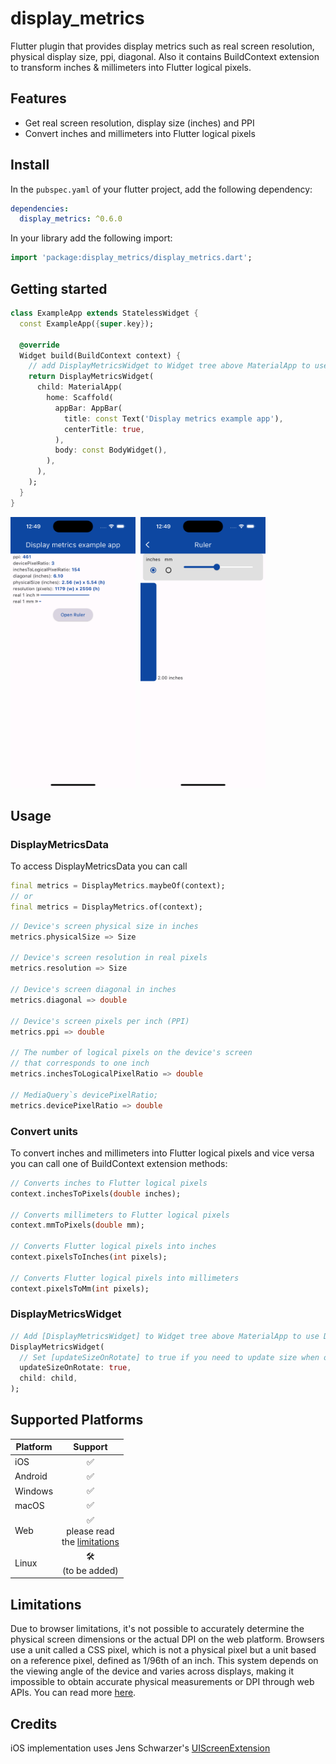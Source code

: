 # display_metrics

Flutter plugin that provides display metrics such as real screen resolution, physical display size, ppi, diagonal. Also it contains BuildContext extension to transform inches & millimeters into Flutter logical pixels.

## Features

* Get real screen resolution, display size (inches) and PPI
* Convert inches and millimeters into Flutter logical pixels

## Install

In the `pubspec.yaml` of your flutter project, add the following dependency:

```yaml
dependencies:
  display_metrics: ^0.6.0
```

In your library add the following import:

```dart
import 'package:display_metrics/display_metrics.dart';
```

## Getting started

```dart
class ExampleApp extends StatelessWidget {
  const ExampleApp({super.key});

  @override
  Widget build(BuildContext context) {
    // add DisplayMetricsWidget to Widget tree above MaterialApp to use DisplayMetrics.of(context) and BuildContext extension methods
    return DisplayMetricsWidget(
      child: MaterialApp(
        home: Scaffold(
          appBar: AppBar(
            title: const Text('Display metrics example app'),
            centerTitle: true,
          ),
          body: const BodyWidget(),
        ),
      ),
    );
  }
}
```
<img src="https://raw.githubusercontent.com/nukeolay/display_metrics/main/display_metrics/example/example_1.png" alt="Example app" width="200"/>&nbsp;
<img src="https://raw.githubusercontent.com/nukeolay/display_metrics/main/display_metrics/example/example_2.png" alt="Ruler" width="200"/>

## Usage

### DisplayMetricsData

To access DisplayMetricsData you can call 
```dart
final metrics = DisplayMetrics.maybeOf(context);
// or
final metrics = DisplayMetrics.of(context);
```

```dart
// Device's screen physical size in inches
metrics.physicalSize => Size

// Device's screen resolution in real pixels
metrics.resolution => Size

// Device's screen diagonal in inches
metrics.diagonal => double

// Device's screen pixels per inch (PPI)
metrics.ppi => double 

// The number of logical pixels on the device's screen
// that corresponds to one inch
metrics.inchesToLogicalPixelRatio => double 

// MediaQuery`s devicePixelRatio;
metrics.devicePixelRatio => double 
```

### Convert units
To convert inches and millimeters into Flutter logical pixels and vice versa you can call one of BuildContext extension methods:
```dart
// Converts inches to Flutter logical pixels
context.inchesToPixels(double inches);

// Converts millimeters to Flutter logical pixels
context.mmToPixels(double mm);

// Converts Flutter logical pixels into inches
context.pixelsToInches(int pixels);

// Converts Flutter logical pixels into millimeters
context.pixelsToMm(int pixels);
```

### DisplayMetricsWidget
```dart
// Add [DisplayMetricsWidget] to Widget tree above MaterialApp to use DisplayMetrics.of(context) and BuildContext extension methods
DisplayMetricsWidget(
  // Set [updateSizeOnRotate] to true if you need to update size when orientation of your device changes
  updateSizeOnRotate: true,
  child: child,
);
```

## Supported Platforms

| Platform | Support | 
|----------|:-------:|
| iOS      | ✅ |
| Android  | ✅ |
| Windows  | ✅ |
| macOS    | ✅ |
| Web      | ✅<br>please read<br>the [limitations](#limitations) |
| Linux    | 🛠<br>(to be added) |

## Limitations

Due to browser limitations, it's not possible to accurately determine 
the physical screen dimensions or the actual DPI on 
the web platform. Browsers use a unit called a CSS pixel, which is not 
a physical pixel but a unit based on a reference pixel, 
defined as 1/96th of an inch. This system depends on the viewing angle of 
the device and varies across displays, making it impossible to obtain 
accurate physical measurements or DPI through web APIs. You can read more [here][1].

## Credits

iOS implementation uses Jens Schwarzer's [UIScreenExtension][2]

[1]: https://stackoverflow.com/questions/21680629/getting-the-physical-screen-dimensions-dpi-pixel-density-in-chrome-on-androi
[2]: https://github.com/marchv/UIScreenExtension